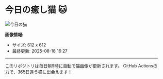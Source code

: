 # 今日の癒し猫 🐱

![今日の猫](https://cdn2.thecatapi.com/images/ahb.jpg)

**画像情報:**
- サイズ: 612 x 612
- 最終更新: 2025-08-18 16:27

---

このリポジトリは毎日朝9時に自動で猫画像が更新されます。
GitHub Actionsの力で、365日違う猫に出会えます！

